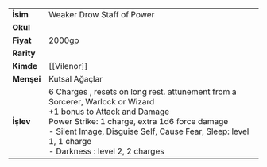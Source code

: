 |  |  |  
|---|---|  
| **İsim** | Weaker Drow Staff of Power|  
| **Okul** | |  
| **Fiyat** | 2000gp|  
| **Rarity** | |  
| **Kimde** | [[Vilenor]]|  
| **Menşei** | Kutsal Ağaçlar|  
| **İşlev** | 6 Charges , resets on long rest. attunement from a Sorcerer, Warlock or Wizard<br>+1 bonus to Attack and Damage<br>Power Strike: 1 charge, extra 1d6 force damage<br>- Silent Image, Disguise Self, Cause Fear, Sleep: level 1, 1 charge<br>- Darkness : level 2, 2 charges|  
